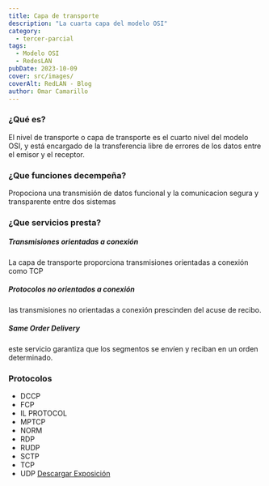 ```yaml
---
title: Capa de transporte
description: "La cuarta capa del modelo OSI"
category:
  - tercer-parcial
tags:
  - Modelo OSI
  - RedesLAN
pubDate: 2023-10-09
cover: src/images/
coverAlt: RedLAN - Blog
author: Omar Camarillo
---
```

### ¿Qué es?
El nivel de transporte o capa de
transporte es el cuarto nivel del
modelo OSI, y está encargado de la
transferencia libre de errores de los
datos entre el emisor y el receptor.

### ¿Que funciones decempeña?
Propociona una transmisión de datos funcional y la comunicacion segura y transparente entre dos sistemas

### ¿Que servicios presta?

##### Transmisiones orientadas a conexión
La capa de transporte
proporciona transmisiones
orientadas a conexión como
TCP

##### Protocolos no orientados a conexión
las transmisiones no
orientadas a conexión
prescinden del acuse de recibo.

##### Same Order Delivery
este servicio garantiza que los
segmentos se envíen y reciban
en un orden determinado.

### Protocolos
- DCCP
- FCP
- IL PROTOCOL
- MPTCP
- NORM
- RDP
- RUDP
- SCTP
- TCP
- UDP
<a href="" download="expo" class="btn-download-post">Descargar Exposición</a>